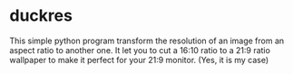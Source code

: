 # duckres

This simple python program transform the resolution of an image from an aspect ratio to another one.
It let you to cut a 16:10 ratio to a 21:9 ratio wallpaper to make it perfect for your 21:9 monitor. (Yes, it is my case)
